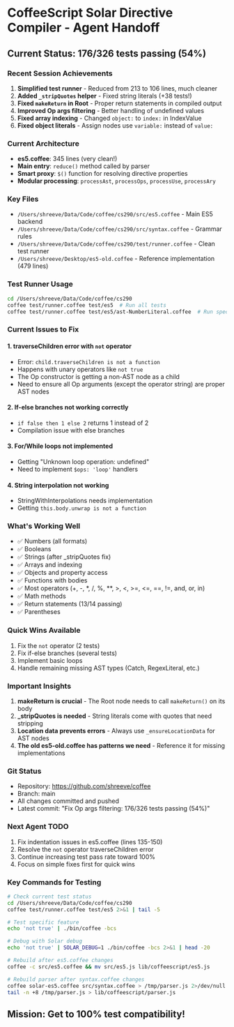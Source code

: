 # CoffeeScript Solar Directive Compiler - Agent Handoff

## Current Status: 176/326 tests passing (54%)

### Recent Session Achievements
1. **Simplified test runner** - Reduced from 213 to 106 lines, much cleaner
2. **Added `_stripQuotes` helper** - Fixed string literals (+38 tests!)
3. **Fixed `makeReturn` in Root** - Proper return statements in compiled output
4. **Improved Op args filtering** - Better handling of undefined values
5. **Fixed array indexing** - Changed `object:` to `index:` in IndexValue
6. **Fixed object literals** - Assign nodes use `variable:` instead of `value:`

### Current Architecture
- **es5.coffee**: 345 lines (very clean!)
- **Main entry**: `reduce()` method called by parser
- **Smart proxy**: `$()` function for resolving directive properties
- **Modular processing**: `processAst`, `processOps`, `processUse`, `processAry`

### Key Files
- `/Users/shreeve/Data/Code/coffee/cs290/src/es5.coffee` - Main ES5 backend
- `/Users/shreeve/Data/Code/coffee/cs290/src/syntax.coffee` - Grammar rules
- `/Users/shreeve/Data/Code/coffee/cs290/test/runner.coffee` - Clean test runner
- `/Users/shreeve/Desktop/es5-old.coffee` - Reference implementation (479 lines)

### Test Runner Usage
```bash
cd /Users/shreeve/Data/Code/coffee/cs290
coffee test/runner.coffee test/es5  # Run all tests
coffee test/runner.coffee test/es5/ast-NumberLiteral.coffee  # Run specific test
```

### Current Issues to Fix

#### 1. **traverseChildren error with `not` operator**
- Error: `child.traverseChildren is not a function`
- Happens with unary operators like `not true`
- The Op constructor is getting a non-AST node as a child
- Need to ensure all Op arguments (except the operator string) are proper AST nodes

#### 2. **If-else branches not working correctly**
- `if false then 1 else 2` returns 1 instead of 2
- Compilation issue with else branches

#### 3. **For/While loops not implemented**
- Getting "Unknown loop operation: undefined"
- Need to implement `$ops: 'loop'` handlers

#### 4. **String interpolation not working**
- StringWithInterpolations needs implementation
- Getting `this.body.unwrap is not a function`

### What's Working Well
- ✅ Numbers (all formats)
- ✅ Booleans
- ✅ Strings (after _stripQuotes fix)
- ✅ Arrays and indexing
- ✅ Objects and property access
- ✅ Functions with bodies
- ✅ Most operators (+, -, *, /, %, **, >, <, >=, <=, ==, !=, and, or, in)
- ✅ Math methods
- ✅ Return statements (13/14 passing)
- ✅ Parentheses

### Quick Wins Available
1. Fix the `not` operator (2 tests)
2. Fix if-else branches (several tests)
3. Implement basic loops
4. Handle remaining missing AST types (Catch, RegexLiteral, etc.)

### Important Insights
1. **makeReturn is crucial** - The Root node needs to call `makeReturn()` on its body
2. **_stripQuotes is needed** - String literals come with quotes that need stripping
3. **Location data prevents errors** - Always use `_ensureLocationData` for AST nodes
4. **The old es5-old.coffee has patterns we need** - Reference it for missing implementations

### Git Status
- Repository: https://github.com/shreeve/coffee
- Branch: main
- All changes committed and pushed
- Latest commit: "Fix Op args filtering: 176/326 tests passing (54%)"

### Next Agent TODO
1. Fix indentation issues in es5.coffee (lines 135-150)
2. Resolve the `not` operator traverseChildren error
3. Continue increasing test pass rate toward 100%
4. Focus on simple fixes first for quick wins

### Key Commands for Testing
```bash
# Check current test status
cd /Users/shreeve/Data/Code/coffee/cs290
coffee test/runner.coffee test/es5 2>&1 | tail -5

# Test specific feature
echo 'not true' | ./bin/coffee -bcs

# Debug with Solar debug
echo 'not true' | SOLAR_DEBUG=1 ./bin/coffee -bcs 2>&1 | head -20

# Rebuild after es5.coffee changes
coffee -c src/es5.coffee && mv src/es5.js lib/coffeescript/es5.js

# Rebuild parser after syntax.coffee changes
coffee solar-es5.coffee src/syntax.coffee > /tmp/parser.js 2>/dev/null
tail -n +8 /tmp/parser.js > lib/coffeescript/parser.js
```

## Mission: Get to 100% test compatibility!